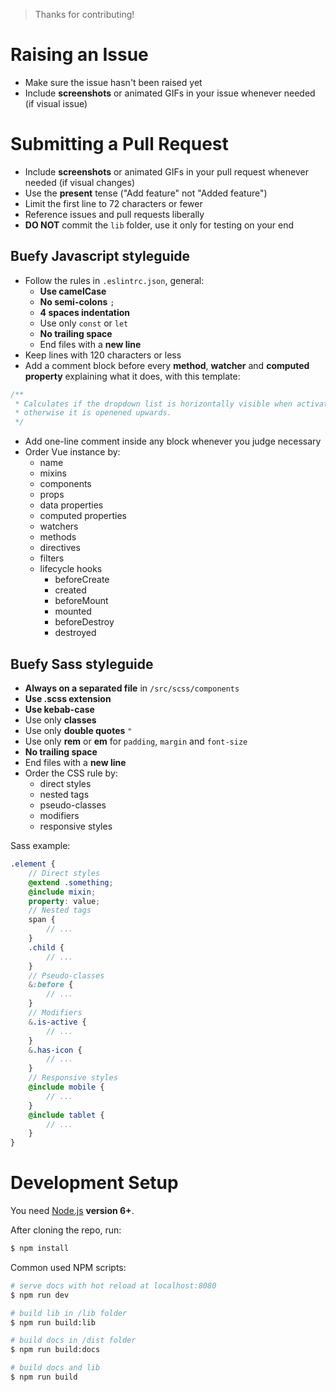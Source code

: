 > Thanks for contributing!

# Raising an Issue

* Make sure the issue hasn't been raised yet
* Include **screenshots** or animated GIFs in your issue whenever needed (if visual issue)

# Submitting a Pull Request

* Include **screenshots** or animated GIFs in your pull request whenever needed (if visual changes)
* Use the **present** tense ("Add feature" not "Added feature")
* Limit the first line to 72 characters or fewer
* Reference issues and pull requests liberally
* **DO NOT** commit the ``lib`` folder, use it only for testing on your end

## Buefy Javascript styleguide

* Follow the rules in ``.eslintrc.json``, general:
    * **Use camelCase**
    * **No semi-colons** `;`
    * **4 spaces indentation**
    * Use only ``const`` or ``let``
    * **No trailing space**
    * End files with a **new line**
* Keep lines with 120 characters or less
* Add a comment block before every **method**, **watcher** and **computed property** explaining what it does, with this template:
```javascript
/**
 * Calculates if the dropdown list is horizontally visible when activated,
 * otherwise it is openened upwards.
 */
```
* Add one-line comment inside any block whenever you judge necessary
* Order Vue instance by:
    * name
    * mixins
    * components
    * props
    * data properties
    * computed properties
    * watchers
    * methods
    * directives
    * filters
    * lifecycle hooks
        * beforeCreate
        * created
        * beforeMount
        * mounted
        * beforeDestroy
        * destroyed

## Buefy Sass styleguide

* **Always on a separated file** in ``/src/scss/components``
* **Use .scss extension**
* **Use kebab-case**
* Use only **classes**
* Use only **double quotes** ``"``
* Use only **rem** or **em** for ``padding``, ``margin`` and ``font-size``
* **No trailing space**
* End files with a **new line**
* Order the CSS rule by:
    * direct styles
    * nested tags
    * pseudo-classes
    * modifiers
    * responsive styles

Sass example:
```scss
.element {
    // Direct styles
    @extend .something;
    @include mixin;
    property: value;
    // Nested tags
    span {
        // ...
    }
    .child {
        // ...
    }
    // Pseudo-classes
    &:before {
        // ...
    }
    // Modifiers
    &.is-active {
        // ...
    }
    &.has-icon {
        // ...
    }
    // Responsive styles
    @include mobile {
        // ...
    }
    @include tablet {
        // ...
    }
}
```

# Development Setup

You need [Node.js](http://nodejs.org/) **version 6+**.

After cloning the repo, run:

```bash
$ npm install
```

Common used NPM scripts:

```bash
# serve docs with hot reload at localhost:8080
$ npm run dev

# build lib in /lib folder
$ npm run build:lib

# build docs in /dist folder
$ npm run build:docs

# build docs and lib
$ npm run build
```
